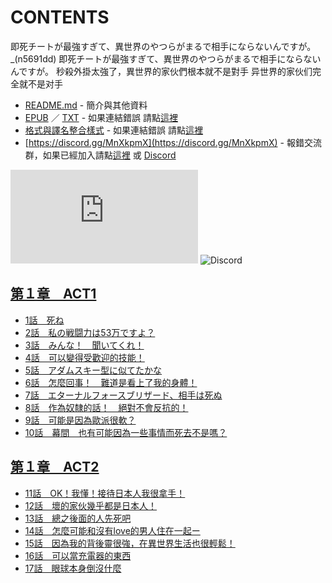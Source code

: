 # CONTENTS

即死チートが最強すぎて、異世界のやつらがまるで相手にならないんですが。_(n5691dd)
即死チートが最強すぎて、異世界のやつらがまるで相手にならないんですが。
秒殺外掛太強了，異世界的家伙們根本就不是對手
异世界的家伙们完全就不是对手


- [README.md](README.md) - 簡介與其他資料
- [EPUB](https://gitlab.com/demonovel/epub-txt/blob/master/syosetu_out/%E7%A7%92%E6%AE%BA%E5%A4%96%E6%8E%9B%E5%A4%AA%E5%BC%B7%E4%BA%86%EF%BC%8C%E7%95%B0%E4%B8%96%E7%95%8C%E7%9A%84%E5%AE%B6%E4%BC%99%E5%80%91%E6%A0%B9%E6%9C%AC%E5%B0%B1%E4%B8%8D%E6%98%AF%E5%B0%8D%E6%89%8B.epub) ／ [TXT](https://gitlab.com/demonovel/epub-txt/blob/master/syosetu_out/out/%E7%A7%92%E6%AE%BA%E5%A4%96%E6%8E%9B%E5%A4%AA%E5%BC%B7%E4%BA%86%EF%BC%8C%E7%95%B0%E4%B8%96%E7%95%8C%E7%9A%84%E5%AE%B6%E4%BC%99%E5%80%91%E6%A0%B9%E6%9C%AC%E5%B0%B1%E4%B8%8D%E6%98%AF.out.txt) - 如果連結錯誤 請點[這裡](https://gitlab.com/demonovel/epub-txt/tree/master)
- [格式與譯名整合樣式](https://github.com/bluelovers/node-novel/blob/master/lib/locales/%E5%8D%B3%E6%AD%BB%E3%83%81%E3%83%BC%E3%83%88%E3%81%8C%E6%9C%80%E5%BC%B7%E3%81%99%E3%81%8E%E3%81%A6%E3%80%81%E7%95%B0%E4%B8%96%E7%95%8C%E3%81%AE%E3%82%84%E3%81%A4%E3%82%89%E3%81%8C%E3%81%BE%E3%82%8B%E3%81%A7%E7%9B%B8%E6%89%8B%E3%81%AB%E3%81%AA%E3%82%89%E3%81%AA%E3%81%84%E3%82%93%E3%81%A7%E3%81%99%E3%81%8C%E3%80%82_(n5691dd).ts) - 如果連結錯誤 請點[這裡](https://github.com/bluelovers/node-novel/tree/master/lib/locales)
- [https://discord.gg/MnXkpmX](https://discord.gg/MnXkpmX) - 報錯交流群，如果已經加入請點[這裡](https://discordapp.com/channels/467794087769014273/467794088285175809) 或 [Discord](https://discordapp.com/channels/@me)


![導航目錄](https://chart.apis.google.com/chart?cht=qr&chs=150x150&chl=https://gitee.com/bluelovers/novel/blob/master/syosetu/即死チートが最強すぎて、異世界のやつらがまるで相手にならないんですが。_(n5691dd)/導航目錄.md)  ![Discord](https://chart.apis.google.com/chart?cht=qr&chs=150x150&chl=https://discord.gg/MnXkpmX)




## [第１章　ACT1](00000_%E7%AC%AC%EF%BC%91%E7%AB%A0%E3%80%80ACT1)

- [1話　死ね](00000_%E7%AC%AC%EF%BC%91%E7%AB%A0%E3%80%80ACT1/00010_1%E8%A9%B1%E3%80%80%E6%AD%BB%E3%81%AD.txt)
- [2話　私の戦闘力は53万ですよ？](00000_%E7%AC%AC%EF%BC%91%E7%AB%A0%E3%80%80ACT1/00020_2%E8%A9%B1%E3%80%80%E7%A7%81%E3%81%AE%E6%88%A6%E9%97%98%E5%8A%9B%E3%81%AF53%E4%B8%87%E3%81%A7%E3%81%99%E3%82%88%EF%BC%9F.txt)
- [3話　みんな！　聞いてくれ！](00000_%E7%AC%AC%EF%BC%91%E7%AB%A0%E3%80%80ACT1/00030_3%E8%A9%B1%E3%80%80%E3%81%BF%E3%82%93%E3%81%AA%EF%BC%81%E3%80%80%E8%81%9E%E3%81%84%E3%81%A6%E3%81%8F%E3%82%8C%EF%BC%81.txt)
- [4話　可以變得受歡迎的技能！](00000_%E7%AC%AC%EF%BC%91%E7%AB%A0%E3%80%80ACT1/00040_4%E8%A9%B1%E3%80%80%E5%8F%AF%E4%BB%A5%E8%AE%8A%E5%BE%97%E5%8F%97%E6%AD%A1%E8%BF%8E%E7%9A%84%E6%8A%80%E8%83%BD%EF%BC%81.txt)
- [5話　アダムスキー型に似てたかな](00000_%E7%AC%AC%EF%BC%91%E7%AB%A0%E3%80%80ACT1/00050_5%E8%A9%B1%E3%80%80%E3%82%A2%E3%83%80%E3%83%A0%E3%82%B9%E3%82%AD%E3%83%BC%E5%9E%8B%E3%81%AB%E4%BC%BC%E3%81%A6%E3%81%9F%E3%81%8B%E3%81%AA.txt)
- [6話　怎麼回事！　難道是看上了我的身體！](00000_%E7%AC%AC%EF%BC%91%E7%AB%A0%E3%80%80ACT1/00060_6%E8%A9%B1%E3%80%80%E6%80%8E%E9%BA%BC%E5%9B%9E%E4%BA%8B%EF%BC%81%E3%80%80%E9%9B%A3%E9%81%93%E6%98%AF%E7%9C%8B%E4%B8%8A%E4%BA%86%E6%88%91%E7%9A%84%E8%BA%AB%E9%AB%94%EF%BC%81.txt)
- [7話　エターナルフォースブリザード、相手は死ぬ](00000_%E7%AC%AC%EF%BC%91%E7%AB%A0%E3%80%80ACT1/00070_7%E8%A9%B1%E3%80%80%E3%82%A8%E3%82%BF%E3%83%BC%E3%83%8A%E3%83%AB%E3%83%95%E3%82%A9%E3%83%BC%E3%82%B9%E3%83%96%E3%83%AA%E3%82%B6%E3%83%BC%E3%83%89%E3%80%81%E7%9B%B8%E6%89%8B%E3%81%AF%E6%AD%BB%E3%81%AC.txt)
- [8話　作為奴隸的話！　絕對不會反抗的！](00000_%E7%AC%AC%EF%BC%91%E7%AB%A0%E3%80%80ACT1/00080_8%E8%A9%B1%E3%80%80%E4%BD%9C%E7%82%BA%E5%A5%B4%E9%9A%B8%E7%9A%84%E8%A9%B1%EF%BC%81%E3%80%80%E7%B5%95%E5%B0%8D%E4%B8%8D%E6%9C%83%E5%8F%8D%E6%8A%97%E7%9A%84%EF%BC%81.txt)
- [9話　可能是因為歐派很軟？](00000_%E7%AC%AC%EF%BC%91%E7%AB%A0%E3%80%80ACT1/00090_9%E8%A9%B1%E3%80%80%E5%8F%AF%E8%83%BD%E6%98%AF%E5%9B%A0%E7%82%BA%E6%AD%90%E6%B4%BE%E5%BE%88%E8%BB%9F%EF%BC%9F.txt)
- [10話　幕間　也有可能因為一些事情而死去不是嗎？](00000_%E7%AC%AC%EF%BC%91%E7%AB%A0%E3%80%80ACT1/00100_10%E8%A9%B1%E3%80%80%E5%B9%95%E9%96%93%E3%80%80%E4%B9%9F%E6%9C%89%E5%8F%AF%E8%83%BD%E5%9B%A0%E7%82%BA%E4%B8%80%E4%BA%9B%E4%BA%8B%E6%83%85%E8%80%8C%E6%AD%BB%E5%8E%BB%E4%B8%8D%E6%98%AF%E5%97%8E%EF%BC%9F.txt)


## [第１章　ACT2](00010_%E7%AC%AC%EF%BC%91%E7%AB%A0%E3%80%80ACT2)

- [11話　OK！我懂！接待日本人我很拿手！](00010_%E7%AC%AC%EF%BC%91%E7%AB%A0%E3%80%80ACT2/00010_11%E8%A9%B1%E3%80%80OK%EF%BC%81%E6%88%91%E6%87%82%EF%BC%81%E6%8E%A5%E5%BE%85%E6%97%A5%E6%9C%AC%E4%BA%BA%E6%88%91%E5%BE%88%E6%8B%BF%E6%89%8B%EF%BC%81.txt)
- [12話　壞的家伙幾乎都是日本人！](00010_%E7%AC%AC%EF%BC%91%E7%AB%A0%E3%80%80ACT2/00020_12%E8%A9%B1%E3%80%80%E5%A3%9E%E7%9A%84%E5%AE%B6%E4%BC%99%E5%B9%BE%E4%B9%8E%E9%83%BD%E6%98%AF%E6%97%A5%E6%9C%AC%E4%BA%BA%EF%BC%81.txt)
- [13話　總之後面的人先死吧](00010_%E7%AC%AC%EF%BC%91%E7%AB%A0%E3%80%80ACT2/00030_13%E8%A9%B1%E3%80%80%E7%B8%BD%E4%B9%8B%E5%BE%8C%E9%9D%A2%E7%9A%84%E4%BA%BA%E5%85%88%E6%AD%BB%E5%90%A7.txt)
- [14話　怎麼可能和沒有love的男人住在一起ー](00010_%E7%AC%AC%EF%BC%91%E7%AB%A0%E3%80%80ACT2/00040_14%E8%A9%B1%E3%80%80%E6%80%8E%E9%BA%BC%E5%8F%AF%E8%83%BD%E5%92%8C%E6%B2%92%E6%9C%89love%E7%9A%84%E7%94%B7%E4%BA%BA%E4%BD%8F%E5%9C%A8%E4%B8%80%E8%B5%B7%E3%83%BC.txt)
- [15話　因為我的背後靈很強，在異世界生活也很輕鬆！](00010_%E7%AC%AC%EF%BC%91%E7%AB%A0%E3%80%80ACT2/00050_15%E8%A9%B1%E3%80%80%E5%9B%A0%E7%82%BA%E6%88%91%E7%9A%84%E8%83%8C%E5%BE%8C%E9%9D%88%E5%BE%88%E5%BC%B7%EF%BC%8C%E5%9C%A8%E7%95%B0%E4%B8%96%E7%95%8C%E7%94%9F%E6%B4%BB%E4%B9%9F%E5%BE%88%E8%BC%95%E9%AC%86%EF%BC%81.txt)
- [16話　可以當充電器的東西](00010_%E7%AC%AC%EF%BC%91%E7%AB%A0%E3%80%80ACT2/00060_16%E8%A9%B1%E3%80%80%E5%8F%AF%E4%BB%A5%E7%95%B6%E5%85%85%E9%9B%BB%E5%99%A8%E7%9A%84%E6%9D%B1%E8%A5%BF.txt)
- [17話　眼球本身倒沒什麼](00010_%E7%AC%AC%EF%BC%91%E7%AB%A0%E3%80%80ACT2/00070_17%E8%A9%B1%E3%80%80%E7%9C%BC%E7%90%83%E6%9C%AC%E8%BA%AB%E5%80%92%E6%B2%92%E4%BB%80%E9%BA%BC.txt)

